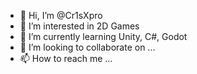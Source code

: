 - 👋 Hi, I’m @Cr1sXpro
- 👀 I’m interested in 2D Games
- 🌱 I’m currently learning Unity, C#, Godot
- 💞️ I’m looking to collaborate on ...
- 📫 How to reach me ...

<!---
Cr1sXpro/Cr1sXpro is a ✨ special ✨ repository because its `README.md` (this file) appears on your GitHub profile.
You can click the Preview link to take a look at your changes.
--->
